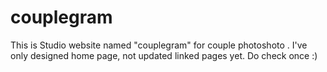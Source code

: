 # couplegram
This is Studio website named "couplegram" for couple photoshoto . I've only designed home page, not updated linked pages yet. Do check once :) 
